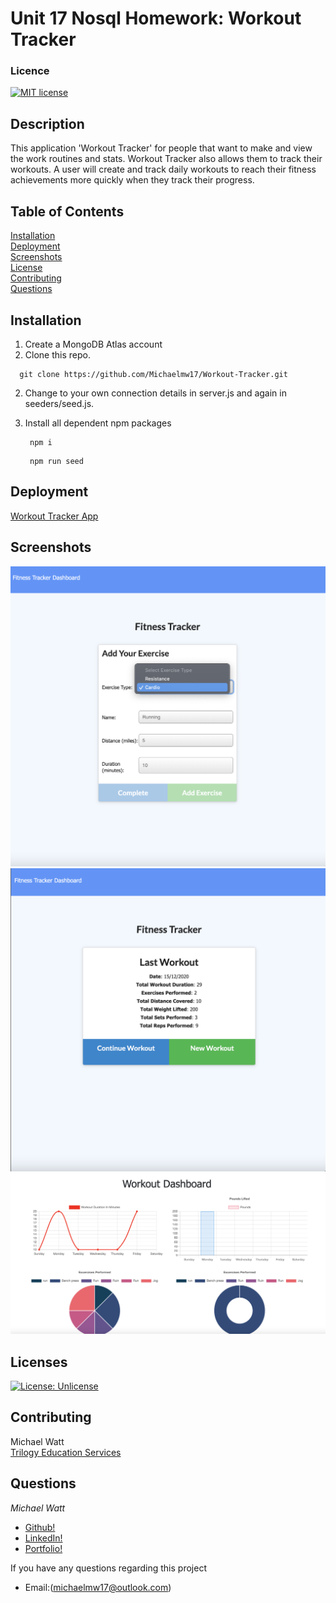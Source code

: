 # Unit 17 Nosql Homework: Workout Tracker

### Licence

[![MIT license](https://img.shields.io/badge/License-MIT-blue.svg)](https://lbesson.mit-license.org/)

## Description

This application 'Workout Tracker' for people that want to make and view the work routines and stats.  Workout Tracker also allows them to track their workouts. A user will create and track daily workouts to  reach their fitness achievements  more quickly when they track their  progress.


## Table of Contents

[Installation](#installation)  
[Deployment](#deployment)  
[Screenshots](#screenshots)  
[License](#licenses)  
[Contributing](#contributing)                                                               
[Questions](#questions) 

## Installation

1. Create a MongoDB Atlas account
2. Clone this repo.

 ```
   git clone https://github.com/Michaelmw17/Workout-Tracker.git
   ```
   
2. Change to your own connection details in server.js and again in  seeders/seed.js.
3. Install all dependent npm packages

   ```
    npm i
   ```
   ```
    npm run seed
   ```



## Deployment

<a href="https://pure-gorge-67872.herokuapp.com/"> Workout Tracker App</a>

## Screenshots

<img src="./assets/Screenshot3.png">             
<img src="./assets/ScreenShot1.png">                
<img src="./assets/ScreenShor2.png">               

## Licenses

[![License: Unlicense](https://img.shields.io/badge/license-Unlicense-blue.svg)](http://unlicense.org/)<br />
## Contributing

Michael Watt </br>
<a href="https://www.trilogyed.com/"> Trilogy Education Services</a>

## Questions 

_Michael Watt_

- [Github!](https://github.com/Michaelmw17)
- [LinkedIn!](https://www.linkedin.com/in/michael-watt-6a76961b3/)
- [Portfolio!](http://michaelmw17.github.io/)

If you have any questions regarding this project
 - Email:(michaelmw17@outlook.com)
